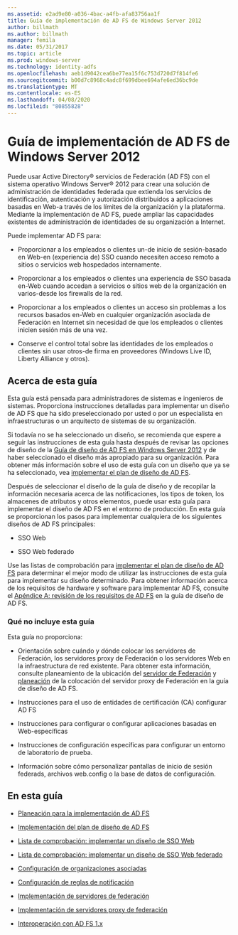 ```yaml
---
ms.assetid: e2ad9e80-a036-4bac-a4fb-afa83756aa1f
title: Guía de implementación de AD FS de Windows Server 2012
author: billmath
ms.author: billmath
manager: femila
ms.date: 05/31/2017
ms.topic: article
ms.prod: windows-server
ms.technology: identity-adfs
ms.openlocfilehash: aeb1d9042cea6be77ea15f6c753d720d7f814fe6
ms.sourcegitcommit: b00d7c8968c4adc8f699dbee694afe6ed36bc9de
ms.translationtype: MT
ms.contentlocale: es-ES
ms.lasthandoff: 04/08/2020
ms.locfileid: "80855828"
---
```

# <a name="windows-server-2012-ad-fs-deployment-guide"></a>Guía de implementación de AD FS de Windows Server 2012


Puede usar Active Directory&reg; servicios de Federación \(AD FS\) con el sistema operativo Windows Server&reg; 2012 para crear una solución de administración de identidades federada que extienda los servicios de identificación, autenticación y autorización distribuidos a aplicaciones basadas en Web\-a través de los límites de la organización y la plataforma. Mediante la implementación de AD FS, puede ampliar las capacidades existentes de administración de identidades de su organización a Internet.  
  
Puede implementar AD FS para:  
  
-   Proporcionar a los empleados o clientes un\-de inicio de sesión\-basado en Web\-en \(experiencia de\) SSO cuando necesiten acceso remoto a sitios o servicios web hospedados internamente.  
  
-   Proporcionar a los empleados o clientes una experiencia de SSO basada en\-Web cuando accedan a servicios o sitios web de la organización en varios\-desde los firewalls de la red.  
  
-   Proporcionar a los empleados o clientes un acceso sin problemas a los recursos basados en\-Web en cualquier organización asociada de Federación en Internet sin necesidad de que los empleados o clientes inicien sesión más de una vez.  
  
-   Conserve el control total sobre las identidades de los empleados o clientes sin usar otros\-de firma en proveedores \(Windows Live ID, Liberty Alliance y otros\).  
  
## <a name="about-this-guide"></a>Acerca de esta guía  
Esta guía está pensada para administradores de sistemas e ingenieros de sistemas. Proporciona instrucciones detalladas para implementar un diseño de AD FS que ha sido preseleccionado por usted o por un especialista en infraestructuras o un arquitecto de sistemas de su organización.  
  
Si todavía no se ha seleccionado un diseño, se recomienda que espere a seguir las instrucciones de esta guía hasta después de revisar las opciones de diseño de la [Guía de diseño de AD FS en Windows Server 2012](https://technet.microsoft.com/library/dd807036.aspx) y de haber seleccionado el diseño más apropiado para su organización. Para obtener más información sobre el uso de esta guía con un diseño que ya se ha seleccionado, vea [implementar el plan de diseño de AD FS](Implementing-Your-AD-FS-Design-Plan.md).  
  
Después de seleccionar el diseño de la guía de diseño y de recopilar la información necesaria acerca de las notificaciones, los tipos de token, los almacenes de atributos y otros elementos, puede usar esta guía para implementar el diseño de AD FS en el entorno de producción. En esta guía se proporcionan los pasos para implementar cualquiera de los siguientes diseños de AD FS principales:  
  
-   SSO Web  
  
-   SSO Web federado  
  
Use las listas de comprobación para [implementar el plan de diseño de AD FS](Implementing-Your-AD-FS-Design-Plan.md) para determinar el mejor modo de utilizar las instrucciones de esta guía para implementar su diseño determinado. Para obtener información acerca de los requisitos de hardware y software para implementar AD FS, consulte el [Apéndice A: revisión de los requisitos de AD FS](https://technet.microsoft.com/library/ff678034.aspx) en la guía de diseño de AD FS.  
  
### <a name="what-this-guide-does-not-provide"></a>Qué no incluye esta guía  
Esta guía no proporciona:  
  
-   Orientación sobre cuándo y dónde colocar los servidores de Federación, los servidores proxy de Federación o los servidores Web en la infraestructura de red existente. Para obtener esta información, consulte planeamiento de la ubicación del [servidor de Federación](https://technet.microsoft.com/library/dd807069.aspx) y [planeación](https://technet.microsoft.com/library/dd807130.aspx) de la colocación del servidor proxy de Federación en la guía de diseño de AD FS.  
  
-   Instrucciones para el uso de entidades de certificación \(CA\) configurar AD FS  
  
-   Instrucciones para configurar o configurar aplicaciones basadas en Web\-específicas  
  
-   Instrucciones de configuración específicas para configurar un entorno de laboratorio de prueba.  
  
-   Información sobre cómo personalizar pantallas de inicio de sesión federads, archivos web.config o la base de datos de configuración.  
  
## <a name="in-this-guide"></a>En esta guía  
  
-   [Planeación para la implementación de AD FS](Planning-to-Deploy-AD-FS.md)  
  
-   [Implementación del plan de diseño de AD FS](Implementing-Your-AD-FS-Design-Plan.md)  
  
-   [Lista de comprobación: implementar un diseño de SSO Web](Checklist--Implementing-a-Web-SSO-Design.md)  
  
-   [Lista de comprobación: implementar un diseño de SSO Web federado](Checklist--Implementing-a-Federated-Web-SSO-Design.md)  
  
-   [Configuración de organizaciones asociadas](Configuring-Partner-Organizations.md)  
  
-   [Configuración de reglas de notificación](Configuring-Claim-Rules.md)  
  
-   [Implementación de servidores de federación](Deploying-Federation-Servers.md)  
  
-   [Implementación de servidores proxy de federación](Deploying-Federation-Server-Proxies.md)  
  
-   [Interoperación con AD FS 1.x](Interoperating-with-AD-FS-1.x.md)  
